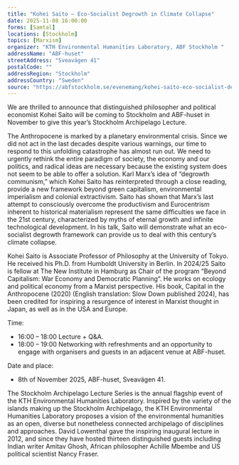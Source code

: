 ```yaml
---
title: "Kohei Saito – Eco-Socialist Degrowth in Climate Collapse"
date: 2025-11-08 16:00:00
forms: [Samtal]
locations: [Stockholm]
topics: [Marxism]
organizer: "KTH Environmental Humanities Laboratory, ABF Stockholm "
addressName: "ABF-huset"
streetAddress: "Sveavägen 41"
postalCode: ""
addressRegion: "Stockholm"
addressCountry: "Sweden"
source: "https://abfstockholm.se/evenemang/kohei-saito-eco-socialist-degrowth-in-climate-collapse/"
---
```

We are thrilled to announce that distinguished philosopher and political economist Kohei Saito will be coming to Stockholm and ABF-huset in November to give this year’s Stockholm Archipelago Lecture.

The Anthropocene is marked by a planetary environmental crisis. Since we did not act in the last decades despite various warnings, our time to respond to this unfolding catastrophe has almost run out. We need to urgently rethink the entire paradigm of society, the economy and our politics, and radical ideas are necessary because the existing system does not seem to be able to offer a solution. Karl Marx’s idea of “degrowth communism,” which Kohei Saito has reinterpreted through a close reading, provide a new framework beyond green capitalism, environmental imperialism and colonial extractivism. Saito has shown that Marx’s last attempt to consciously overcome the productivism and Eurocentrism inherent to historical materialism represent the same difficulties we face in the 21st century, characterized by myths of eternal growth and infinite technological development. In his talk, Saito will demonstrate what an eco-socialist degrowth framework can provide us to deal with this century’s climate collapse.

Kohei Saito is Associate Professor of Philosophy at the University of Tokyo. He received his Ph.D. from Humboldt University in Berlin. In 2024/25 Saito is fellow at The New Institute in Hamburg as Chair of the program “Beyond Capitalism: War Economy and Democratic Planning”. He works on ecology and political economy from a Marxist perspective. His book, Capital in the Anthropocene (2020) (English translation: Slow Down published 2024), has been credited for inspiring a resurgence of interest in Marxist thought in Japan, as well as in the USA and Europe.

Time:
- 16:00 – 18:00 Lecture + Q&A.
- 18:00 – 19:00 Networking with refreshments and an opportunity to engage with organisers and guests in an adjacent venue at ABF-huset.

Date and place:
- 8th of November 2025, ABF-huset, Sveavägen 41.

The Stockholm Archipelago Lecture Series is the annual flagship event of the KTH Environmental Humanities Laboratory. Inspired by the variety of the islands making up the Stockholm Archipelago, the KTH Environmental Humanities Laboratory proposes a vision of the environmental humanities as an open, diverse but nonetheless connected archipelago of disciplines and approaches. David Lowenthal gave the inspiring inaugural lecture in 2012, and since they have hosted thirteen distinguished guests including Indian writer Amitav Ghosh, African philosopher Achille Mbembe and US political scientist Nancy Fraser.
